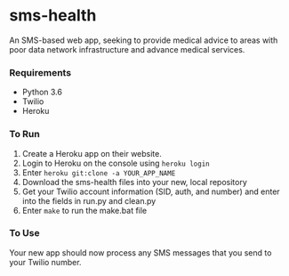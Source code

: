 # sms-health
An SMS-based web app, seeking to provide medical advice to areas with poor data network infrastructure and advance medical services.

### Requirements
* Python 3.6
* Twilio
* Heroku

### To Run
1) Create a Heroku app on their website.
2) Login to Heroku on the console using `heroku login`
3) Enter `heroku git:clone -a YOUR_APP_NAME`
4) Download the sms-health files into your new, local repository
5) Get your Twilio account information (SID, auth, and number) and enter into the fields in run.py and clean.py
6) Enter `make` to run the make.bat file

### To Use
Your new app should now process any SMS messages that you send to your Twilio number.
